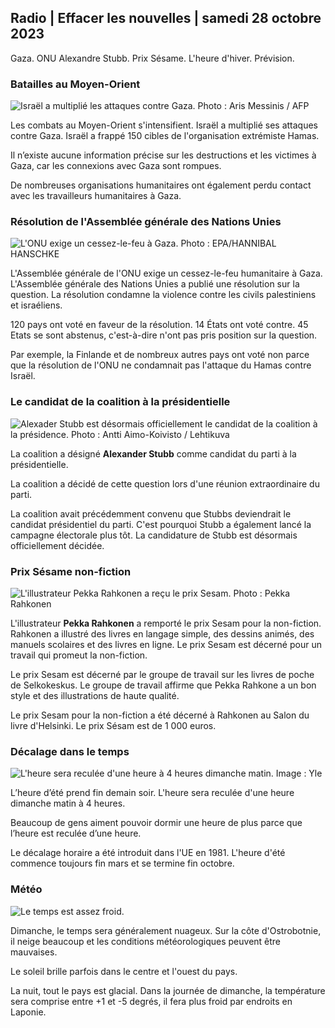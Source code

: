 ## Radio \| Effacer les nouvelles \| samedi 28 octobre 2023

Gaza. ONU Alexandre Stubb. Prix Sésame. L'heure d'hiver. Prévision.

### Batailles au Moyen-Orient

![Israël a multiplié les attaques contre Gaza. Photo : Aris Messinis / AFP](https://images.cdn.yle.fi/image/upload/c_crop,h_2880,w_5120,x_0,y_531/ar_1.7777777777777777,c_fill,g_faces,h_675,w_1200/dpr_1.0/q_auto:eco/f_auto/fl_lossy/v1698410872/39-1192351653bb10bf0b47)

Les combats au Moyen-Orient s'intensifient. Israël a multiplié ses attaques contre Gaza. Israël a frappé 150 cibles de l'organisation extrémiste Hamas.

Il n’existe aucune information précise sur les destructions et les victimes à Gaza, car les connexions avec Gaza sont rompues.

De nombreuses organisations humanitaires ont également perdu contact avec les travailleurs humanitaires à Gaza.

### Résolution de l'Assemblée générale des Nations Unies

![L'ONU exige un cessez-le-feu à Gaza. Photo : EPA/HANNIBAL HANSCHKE](https://images.cdn.yle.fi/image/upload/c_crop,h_3150,w_5600,x_0,y_268/ar_1.7777777777777777,c_fill,g_faces,h_675,w_1200/dpr_1.0/q_auto:eco/f_auto/fl_lossy/v1698499380/39-1192714653d0ab7d4d4c)

L'Assemblée générale de l'ONU exige un cessez-le-feu humanitaire à Gaza. L'Assemblée générale des Nations Unies a publié une résolution sur la question. La résolution condamne la violence contre les civils palestiniens et israéliens.

120 pays ont voté en faveur de la résolution. 14 États ont voté contre. 45 Etats se sont abstenus, c'est-à-dire n'ont pas pris position sur la question.

Par exemple, la Finlande et de nombreux autres pays ont voté non parce que la résolution de l'ONU ne condamnait pas l'attaque du Hamas contre Israël.

### Le candidat de la coalition à la présidentielle

![Alexader Stubb est désormais officiellement le candidat de la coalition à la présidence. Photo : Antti Aimo-Koivisto / Lehtikuva](https://images.cdn.yle.fi/image/upload/c_crop,h_2880,w_5120,x_0,y_287/ar_1.7777777777777777,c_fill,g_faces,h_675,w_1200/dpr_1.0/q_auto:eco/f_auto/fl_lossy/v1698494219/39-1192698653cf6c267686)

La coalition a désigné **Alexander Stubb** comme candidat du parti à la présidentielle.

La coalition a décidé de cette question lors d'une réunion extraordinaire du parti.

La coalition avait précédemment convenu que Stubbs deviendrait le candidat présidentiel du parti. C'est pourquoi Stubb a également lancé la campagne électorale plus tôt. La candidature de Stubb est désormais officiellement décidée.

### Prix Sésame non-fiction

![L'illustrateur Pekka Rahkonen a reçu le prix Sesam. Photo : Pekka Rahkonen](https://images.cdn.yle.fi/image/upload/c_crop,h_861,w_1531,x_2,y_65/ar_1.7777777777777777,c_fill,g_faces,h_675,w_1200/dpr_1.0/q_auto:eco/f_auto/fl_lossy/v1698504762/39-1192741653d1f5e2611a)

L'illustrateur **Pekka Rahkonen** a remporté le prix Sesam pour la non-fiction. Rahkonen a illustré des livres en langage simple, des dessins animés, des manuels scolaires et des livres en ligne. Le prix Sesam est décerné pour un travail qui promeut la non-fiction.

Le prix Sesam est décerné par le groupe de travail sur les livres de poche de Selkokeskus. Le groupe de travail affirme que Pekka Rahkone a un bon style et des illustrations de haute qualité.

Le prix Sesam pour la non-fiction a été décerné à Rahkonen au Salon du livre d'Helsinki. Le prix Sésam est de 1 000 euros.

### Décalage dans le temps

![L'heure sera reculée d'une heure à 4 heures dimanche matin. Image : Yle](https://images.cdn.yle.fi/image/upload/c_crop,h_900,w_1600,x_0,y_0/ar_1.7777777777777777,c_fill,g_faces,h_675,w_1200/dpr_1.0/q_auto:eco/f_auto/fl_lossy/v1603530654/14-svyle-6142553197327452bd)

L’heure d’été prend fin demain soir. L'heure sera reculée d'une heure dimanche matin à 4 heures.

Beaucoup de gens aiment pouvoir dormir une heure de plus parce que l’heure est reculée d’une heure.

Le décalage horaire a été introduit dans l'UE en 1981. L'heure d'été commence toujours fin mars et se termine fin octobre.

### Météo

![Le temps est assez froid.](https://images.cdn.yle.fi/image/upload/c_crop,h_1080,w_1919,x_0,y_0/ar_1.7777777777777777,c_fill,g_faces,h_675,w_1200/dpr_1.0/q_auto:eco/f_auto/fl_lossy/v1698504972/39-1192742653d20d3625ce)

Dimanche, le temps sera généralement nuageux. Sur la côte d'Ostrobotnie, il neige beaucoup et les conditions météorologiques peuvent être mauvaises.

Le soleil brille parfois dans le centre et l'ouest du pays.

La nuit, tout le pays est glacial. Dans la journée de dimanche, la température sera comprise entre +1 et -5 degrés, il fera plus froid par endroits en Laponie.